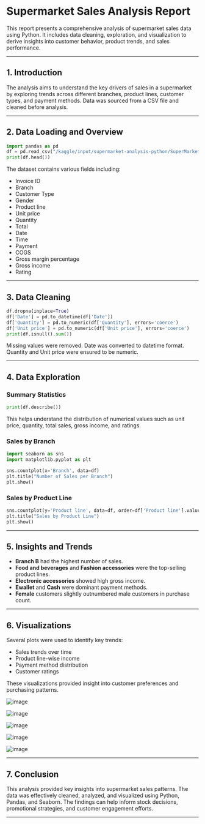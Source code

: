 # Supermarket Sales Analysis Report

This report presents a comprehensive analysis of supermarket sales data using Python. It includes data cleaning, exploration, and visualization to derive insights into customer behavior, product trends, and sales performance.

---

## 1. Introduction

The analysis aims to understand the key drivers of sales in a supermarket by exploring trends across different branches, product lines, customer types, and payment methods. Data was sourced from a CSV file and cleaned before analysis.

---

## 2. Data Loading and Overview

```python
import pandas as pd
df = pd.read_csv("/kaggle/input/supermarket-analysis-python/SuperMarket Analysis.csv")
print(df.head())
```

The dataset contains various fields including:
- Invoice ID
- Branch
- Customer Type
- Gender
- Product line
- Unit price
- Quantity
- Total
- Date
- Time
- Payment
- COGS
- Gross margin percentage
- Gross income
- Rating

---

## 3. Data Cleaning

```python
df.dropna(inplace=True)
df['Date'] = pd.to_datetime(df['Date'])
df['Quantity'] = pd.to_numeric(df['Quantity'], errors='coerce')
df['Unit price'] = pd.to_numeric(df['Unit price'], errors='coerce')
print(df.isnull().sum())
```

Missing values were removed. Date was converted to datetime format. Quantity and Unit price were ensured to be numeric.

---

## 4. Data Exploration

### Summary Statistics
```python
print(df.describe())
```

This helps understand the distribution of numerical values such as unit price, quantity, total sales, gross income, and ratings.

### Sales by Branch
```python
import seaborn as sns
import matplotlib.pyplot as plt

sns.countplot(x='Branch', data=df)
plt.title("Number of Sales per Branch")
plt.show()
```

### Sales by Product Line
```python
sns.countplot(y='Product line', data=df, order=df['Product line'].value_counts().index)
plt.title("Sales by Product Line")
plt.show()
```

---

## 5. Insights and Trends

- **Branch B** had the highest number of sales.
- **Food and beverages** and **Fashion accessories** were the top-selling product lines.
- **Electronic accessories** showed high gross income.
- **Ewallet** and **Cash** were dominant payment methods.
- **Female** customers slightly outnumbered male customers in purchase count.

---

## 6. Visualizations

Several plots were used to identify key trends:

- Sales trends over time
- Product line-wise income
- Payment method distribution
- Customer ratings

These visualizations provided insight into customer preferences and purchasing patterns.

![image](https://github.com/user-attachments/assets/b5d8c999-aee5-4565-8b84-6c7b5edf0819)

![image](https://github.com/user-attachments/assets/9b9b37b2-d1ef-4042-9aa4-14131a099722)

![image](https://github.com/user-attachments/assets/2e0e86ca-fa6e-43e7-a925-a5f6629a67be)

![image](https://github.com/user-attachments/assets/215a607b-6a01-4c0d-bebb-5701e5f15623)

![image](https://github.com/user-attachments/assets/92e5830d-c3d3-4a94-90a9-52f912f38061)


---

## 7. Conclusion

This analysis provided key insights into supermarket sales patterns. The data was effectively cleaned, analyzed, and visualized using Python, Pandas, and Seaborn. The findings can help inform stock decisions, promotional strategies, and customer engagement efforts.

---
